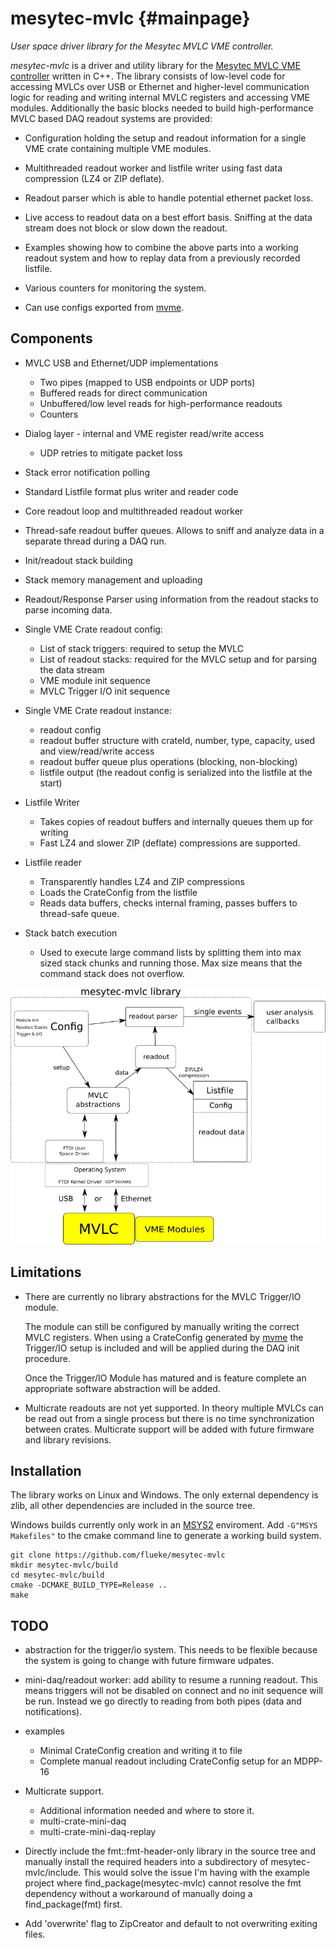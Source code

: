 mesytec-mvlc  {#mainpage}
=========================

*User space driver library for the Mesytec MVLC VME controller.*

*mesytec-mvlc* is a driver and utility library for the [Mesytec MVLC VME
controller](https://mesytec.com/products/nuclear-physics/MVLC.html) written in
C++. The library consists of low-level code for accessing MVLCs over USB or
Ethernet and higher-level communication logic for reading and writing internal
MVLC registers and accessing VME modules. Additionally the basic blocks needed
to build high-performance MVLC based DAQ readout systems are provided:

* Configuration holding the setup and readout information for a single VME
  crate containing multiple VME modules.

* Multithreaded readout worker and listfile writer using fast data compression
  (LZ4 or ZIP deflate).

* Readout parser which is able to handle potential ethernet packet loss.

* Live access to readout data on a best effort basis. Sniffing at the data
  stream does not block or slow down the readout.

* Examples showing how to combine the above parts into a working readout system
  and how to replay data from a previously recorded listfile.

* Various counters for monitoring the system.

* Can use configs exported from [mvme](https://mesytec.com/downloads/mvme.html).

Components
----------

* MVLC USB and Ethernet/UDP implementations
  - Two pipes (mapped to USB endpoints or UDP ports)
  - Buffered reads for direct communication
  - Unbuffered/low level reads for high-performance readouts
  - Counters

* Dialog layer - internal and VME register read/write access
  - UDP retries to mitigate packet loss

* Stack error notification polling
* Standard Listfile format plus writer and reader code
* Core readout loop and multithreaded readout worker
* Thread-safe readout buffer queues. Allows to sniff and analyze data in a
  separate thread during a DAQ run.
* Init/readout stack building
* Stack memory management and uploading
* Readout/Response Parser using information from the readout stacks to parse
  incoming data.

* Single VME Crate readout config:
  - List of stack triggers: required to setup the MVLC
  - List of readout stacks: required for the MVLC setup and for parsing the data stream
  - VME module init sequence
  - MVLC Trigger I/O init sequence

* Single VME Crate readout instance:
  - readout config
  - readout buffer structure with crateId, number, type, capacity, used and
    view/read/write access
  - readout buffer queue plus operations (blocking, non-blocking)
  - listfile output (the readout config is serialized into the listfile at the start)

* Listfile Writer
  - Takes copies of readout buffers and internally queues them up for writing
  - Fast LZ4 and slower ZIP (deflate) compressions are supported.

* Listfile reader
  - Transparently handles LZ4 and ZIP compressions
  - Loads the CrateConfig from the listfile
  - Reads data buffers, checks internal framing, passes buffers to thread-safe queue.

* Stack batch execution
  - Used to execute large command lists by splitting them into max sized stack
    chunks and running those. Max size means that the command stack does not
    overflow.

![library overview](doc/images/mesytec-mvlc.svg.png)

Limitations
-----------
* There are currently no library abstractions for the MVLC Trigger/IO module.

  The module can still be configured by manually writing the correct MVLC
  registers. When using a CrateConfig generated by
  [mvme](https://mesytec.com/downloads/mvme.html) the Trigger/IO setup is
  included and will be applied during the DAQ init procedure.

  Once the Trigger/IO Module has matured and is feature complete an appropriate
  software abstraction will be added.

* Multicrate readouts are not yet supported. In theory multiple MVLCs can be
  read out from a single process but there is no time synchronization between
  crates. Multicrate support will be added with future firmware and library revisions.

Installation
------------
The library works on Linux and Windows. The only external dependency is zlib,
all other dependencies are included in the source tree.

Windows builds currently only work in an [MSYS2](https://www.msys2.org/)
enviroment. Add ``-G"MSYS Makefiles"`` to the cmake command line to generate a
working build system.

    git clone https://github.com/flueke/mesytec-mvlc
    mkdir mesytec-mvlc/build
    cd mesytec-mvlc/build
    cmake -DCMAKE_BUILD_TYPE=Release ..
    make

TODO
----
* abstraction for the trigger/io system. This needs to be flexible because the
  system is going to change with future firmware udpates.
* mini-daq/readout worker: add ability to resume a running readout. This means
  triggers will not be disabled on connect and no init sequence will be run.
  Instead we go directly to reading from both pipes (data and notifications).

* examples
  - Minimal CrateConfig creation and writing it to file
  - Complete manual readout including CrateConfig setup for an MDPP-16

* Multicrate support.
  - Additional information needed and where to store it.
  - multi-crate-mini-daq
  - multi-crate-mini-daq-replay

* Directly include the fmt::fmt-header-only library in the source tree and
  manually install the required headers into a subdirectory of
  mesytec-mvlc/include.
  This would solve the issue I'm having with the example project where
  find_package(mesytec-mvlc) cannot resolve the fmt dependency without a
  workaround of manually doing a find_package(fmt) first.

* Add 'overwrite' flag to ZipCreator and default to not overwriting exiting
  files.
